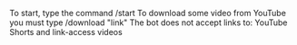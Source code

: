 To start, type the command /start
To download some video from YouTube you must type /download "link"
The bot does not accept links to: YouTube Shorts and link-access videos
